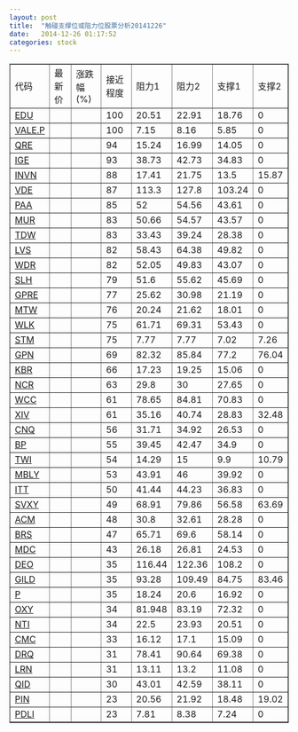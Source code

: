 ```yaml
---
layout: post
title:  "触碰支撑位或阻力位股票分析20141226"
date:   2014-12-26 01:17:52
categories: stock
---
```

<script type="text/javascript">
var stockList = []
stockList.push('gb_edu');
stockList.push('gb_vale.p');
stockList.push('gb_qre');
stockList.push('gb_ige');
stockList.push('gb_invn');
stockList.push('gb_vde');
stockList.push('gb_paa');
stockList.push('gb_mur');
stockList.push('gb_tdw');
stockList.push('gb_lvs');
stockList.push('gb_wdr');
stockList.push('gb_slh');
stockList.push('gb_gpre');
stockList.push('gb_mtw');
stockList.push('gb_wlk');
stockList.push('gb_stm');
stockList.push('gb_gpn');
stockList.push('gb_kbr');
stockList.push('gb_ncr');
stockList.push('gb_wcc');
stockList.push('gb_xiv');
stockList.push('gb_cnq');
stockList.push('gb_bp');
stockList.push('gb_twi');
stockList.push('gb_mbly');
stockList.push('gb_itt');
stockList.push('gb_svxy');
stockList.push('gb_acm');
stockList.push('gb_brs');
stockList.push('gb_mdc');
stockList.push('gb_deo');
stockList.push('gb_gild');
stockList.push('gb_p');
stockList.push('gb_oxy');
stockList.push('gb_nti');
stockList.push('gb_cmc');
stockList.push('gb_drq');
stockList.push('gb_lrn');
stockList.push('gb_qid');
stockList.push('gb_pin');
stockList.push('gb_pdli');
</script>
<table border="1">
 <tr>
 <td>代码</td>
 <td>最新价</td>
 <td>涨跌幅(%)</td>
 <td>接近程度</td>
 <td>阻力1</td>
 <td>阻力2</td>
 <td>支撑1</td>
 <td>支撑2</td>
</tr>
  <tr id="edu" class="red">
  <td><a href="http://stock.finance.sina.com.cn/usstock/quotes/EDU.html" target="_blank">EDU</a></td><td></td><td></td><td>100</td><td>20.51</td><td>22.91</td><td>18.76</td><td>0</td></tr>
  <tr id="vale.p" class="red">
  <td><a href="http://stock.finance.sina.com.cn/usstock/quotes/VALE.P.html" target="_blank">VALE.P</a></td><td></td><td></td><td>100</td><td>7.15</td><td>8.16</td><td>5.85</td><td>0</td></tr>
  <tr id="qre" class="red">
  <td><a href="http://stock.finance.sina.com.cn/usstock/quotes/QRE.html" target="_blank">QRE</a></td><td></td><td></td><td>94</td><td>15.24</td><td>16.99</td><td>14.05</td><td>0</td></tr>
  <tr id="ige" class="red">
  <td><a href="http://stock.finance.sina.com.cn/usstock/quotes/IGE.html" target="_blank">IGE</a></td><td></td><td></td><td>93</td><td>38.73</td><td>42.73</td><td>34.83</td><td>0</td></tr>
  <tr id="invn" class="green">
  <td><a href="http://stock.finance.sina.com.cn/usstock/quotes/INVN.html" target="_blank">INVN</a></td><td></td><td></td><td>88</td><td>17.41</td><td>21.75</td><td>13.5</td><td>15.87</td></tr>
  <tr id="vde" class="red">
  <td><a href="http://stock.finance.sina.com.cn/usstock/quotes/VDE.html" target="_blank">VDE</a></td><td></td><td></td><td>87</td><td>113.3</td><td>127.8</td><td>103.24</td><td>0</td></tr>
  <tr id="paa" class="red">
  <td><a href="http://stock.finance.sina.com.cn/usstock/quotes/PAA.html" target="_blank">PAA</a></td><td></td><td></td><td>85</td><td>52</td><td>54.56</td><td>43.61</td><td>0</td></tr>
  <tr id="mur" class="red">
  <td><a href="http://stock.finance.sina.com.cn/usstock/quotes/MUR.html" target="_blank">MUR</a></td><td></td><td></td><td>83</td><td>50.66</td><td>54.57</td><td>43.57</td><td>0</td></tr>
  <tr id="tdw" class="red">
  <td><a href="http://stock.finance.sina.com.cn/usstock/quotes/TDW.html" target="_blank">TDW</a></td><td></td><td></td><td>83</td><td>33.43</td><td>39.24</td><td>28.38</td><td>0</td></tr>
  <tr id="lvs" class="red">
  <td><a href="http://stock.finance.sina.com.cn/usstock/quotes/LVS.html" target="_blank">LVS</a></td><td></td><td></td><td>82</td><td>58.43</td><td>64.38</td><td>49.82</td><td>0</td></tr>
  <tr id="wdr" class="red">
  <td><a href="http://stock.finance.sina.com.cn/usstock/quotes/WDR.html" target="_blank">WDR</a></td><td></td><td></td><td>82</td><td>52.05</td><td>49.83</td><td>43.07</td><td>0</td></tr>
  <tr id="slh" class="red">
  <td><a href="http://stock.finance.sina.com.cn/usstock/quotes/SLH.html" target="_blank">SLH</a></td><td></td><td></td><td>79</td><td>51.6</td><td>55.62</td><td>45.69</td><td>0</td></tr>
  <tr id="gpre" class="red">
  <td><a href="http://stock.finance.sina.com.cn/usstock/quotes/GPRE.html" target="_blank">GPRE</a></td><td></td><td></td><td>77</td><td>25.62</td><td>30.98</td><td>21.19</td><td>0</td></tr>
  <tr id="mtw" class="red">
  <td><a href="http://stock.finance.sina.com.cn/usstock/quotes/MTW.html" target="_blank">MTW</a></td><td></td><td></td><td>76</td><td>20.24</td><td>21.62</td><td>18.01</td><td>0</td></tr>
  <tr id="wlk" class="green">
  <td><a href="http://stock.finance.sina.com.cn/usstock/quotes/WLK.html" target="_blank">WLK</a></td><td></td><td></td><td>75</td><td>61.71</td><td>69.31</td><td>53.43</td><td>0</td></tr>
  <tr id="stm" class="red">
  <td><a href="http://stock.finance.sina.com.cn/usstock/quotes/STM.html" target="_blank">STM</a></td><td></td><td></td><td>75</td><td>7.77</td><td>7.77</td><td>7.02</td><td>7.26</td></tr>
  <tr id="gpn" class="red">
  <td><a href="http://stock.finance.sina.com.cn/usstock/quotes/GPN.html" target="_blank">GPN</a></td><td></td><td></td><td>69</td><td>82.32</td><td>85.84</td><td>77.2</td><td>76.04</td></tr>
  <tr id="kbr" class="red">
  <td><a href="http://stock.finance.sina.com.cn/usstock/quotes/KBR.html" target="_blank">KBR</a></td><td></td><td></td><td>66</td><td>17.23</td><td>19.25</td><td>15.06</td><td>0</td></tr>
  <tr id="ncr" class="red">
  <td><a href="http://stock.finance.sina.com.cn/usstock/quotes/NCR.html" target="_blank">NCR</a></td><td></td><td></td><td>63</td><td>29.8</td><td>30</td><td>27.65</td><td>0</td></tr>
  <tr id="wcc" class="red">
  <td><a href="http://stock.finance.sina.com.cn/usstock/quotes/WCC.html" target="_blank">WCC</a></td><td></td><td></td><td>61</td><td>78.65</td><td>84.81</td><td>70.83</td><td>0</td></tr>
  <tr id="xiv" class="red">
  <td><a href="http://stock.finance.sina.com.cn/usstock/quotes/XIV.html" target="_blank">XIV</a></td><td></td><td></td><td>61</td><td>35.16</td><td>40.74</td><td>28.83</td><td>32.48</td></tr>
  <tr id="cnq" class="red">
  <td><a href="http://stock.finance.sina.com.cn/usstock/quotes/CNQ.html" target="_blank">CNQ</a></td><td></td><td></td><td>56</td><td>31.71</td><td>34.92</td><td>26.53</td><td>0</td></tr>
  <tr id="bp" class="red">
  <td><a href="http://stock.finance.sina.com.cn/usstock/quotes/BP.html" target="_blank">BP</a></td><td></td><td></td><td>55</td><td>39.45</td><td>42.47</td><td>34.9</td><td>0</td></tr>
  <tr id="twi" class="green">
  <td><a href="http://stock.finance.sina.com.cn/usstock/quotes/TWI.html" target="_blank">TWI</a></td><td></td><td></td><td>54</td><td>14.29</td><td>15</td><td>9.9</td><td>10.79</td></tr>
  <tr id="mbly" class="green">
  <td><a href="http://stock.finance.sina.com.cn/usstock/quotes/MBLY.html" target="_blank">MBLY</a></td><td></td><td></td><td>53</td><td>43.91</td><td>46</td><td>39.92</td><td>0</td></tr>
  <tr id="itt" class="red">
  <td><a href="http://stock.finance.sina.com.cn/usstock/quotes/ITT.html" target="_blank">ITT</a></td><td></td><td></td><td>50</td><td>41.44</td><td>44.23</td><td>36.83</td><td>0</td></tr>
  <tr id="svxy" class="red">
  <td><a href="http://stock.finance.sina.com.cn/usstock/quotes/SVXY.html" target="_blank">SVXY</a></td><td></td><td></td><td>49</td><td>68.91</td><td>79.86</td><td>56.58</td><td>63.69</td></tr>
  <tr id="acm" class="red">
  <td><a href="http://stock.finance.sina.com.cn/usstock/quotes/ACM.html" target="_blank">ACM</a></td><td></td><td></td><td>48</td><td>30.8</td><td>32.61</td><td>28.28</td><td>0</td></tr>
  <tr id="brs" class="red">
  <td><a href="http://stock.finance.sina.com.cn/usstock/quotes/BRS.html" target="_blank">BRS</a></td><td></td><td></td><td>47</td><td>65.71</td><td>69.6</td><td>58.14</td><td>0</td></tr>
  <tr id="mdc" class="red">
  <td><a href="http://stock.finance.sina.com.cn/usstock/quotes/MDC.html" target="_blank">MDC</a></td><td></td><td></td><td>43</td><td>26.18</td><td>26.81</td><td>24.53</td><td>0</td></tr>
  <tr id="deo" class="green">
  <td><a href="http://stock.finance.sina.com.cn/usstock/quotes/DEO.html" target="_blank">DEO</a></td><td></td><td></td><td>35</td><td>116.44</td><td>122.36</td><td>108.2</td><td>0</td></tr>
  <tr id="gild" class="red">
  <td><a href="http://stock.finance.sina.com.cn/usstock/quotes/GILD.html" target="_blank">GILD</a></td><td></td><td></td><td>35</td><td>93.28</td><td>109.49</td><td>84.75</td><td>83.46</td></tr>
  <tr id="p" class="red">
  <td><a href="http://stock.finance.sina.com.cn/usstock/quotes/P.html" target="_blank">P</a></td><td></td><td></td><td>35</td><td>18.24</td><td>20.6</td><td>16.92</td><td>0</td></tr>
  <tr id="oxy" class="green">
  <td><a href="http://stock.finance.sina.com.cn/usstock/quotes/OXY.html" target="_blank">OXY</a></td><td></td><td></td><td>34</td><td>81.948</td><td>83.19</td><td>72.32</td><td>0</td></tr>
  <tr id="nti" class="red">
  <td><a href="http://stock.finance.sina.com.cn/usstock/quotes/NTI.html" target="_blank">NTI</a></td><td></td><td></td><td>34</td><td>22.5</td><td>23.93</td><td>20.51</td><td>0</td></tr>
  <tr id="cmc" class="green">
  <td><a href="http://stock.finance.sina.com.cn/usstock/quotes/CMC.html" target="_blank">CMC</a></td><td></td><td></td><td>33</td><td>16.12</td><td>17.1</td><td>15.09</td><td>0</td></tr>
  <tr id="drq" class="red">
  <td><a href="http://stock.finance.sina.com.cn/usstock/quotes/DRQ.html" target="_blank">DRQ</a></td><td></td><td></td><td>31</td><td>78.41</td><td>90.64</td><td>69.38</td><td>0</td></tr>
  <tr id="lrn" class="red">
  <td><a href="http://stock.finance.sina.com.cn/usstock/quotes/LRN.html" target="_blank">LRN</a></td><td></td><td></td><td>31</td><td>13.11</td><td>13.2</td><td>11.08</td><td>0</td></tr>
  <tr id="qid" class="green">
  <td><a href="http://stock.finance.sina.com.cn/usstock/quotes/QID.html" target="_blank">QID</a></td><td></td><td></td><td>30</td><td>43.01</td><td>42.59</td><td>38.11</td><td>0</td></tr>
  <tr id="pin" class="green">
  <td><a href="http://stock.finance.sina.com.cn/usstock/quotes/PIN.html" target="_blank">PIN</a></td><td></td><td></td><td>23</td><td>20.56</td><td>21.92</td><td>18.48</td><td>19.02</td></tr>
  <tr id="pdli" class="red">
  <td><a href="http://stock.finance.sina.com.cn/usstock/quotes/PDLI.html" target="_blank">PDLI</a></td><td></td><td></td><td>23</td><td>7.81</td><td>8.38</td><td>7.24</td><td>0</td></tr>
</table>
